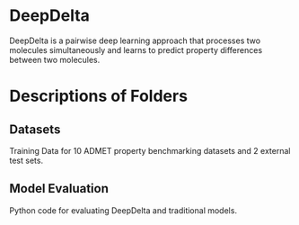# DeepDelta
DeepDelta is a pairwise deep learning approach that processes two molecules simultaneously and learns to predict property differences between two molecules.

# Descriptions of Folders

## Datasets

Training Data for 10 ADMET property benchmarking datasets and 2 external test sets.

## Model Evaluation

Python code for evaluating DeepDelta and traditional models.
